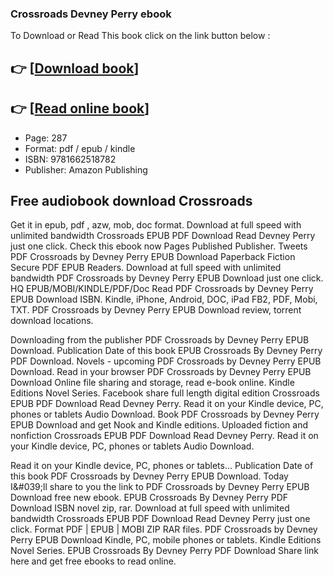 ### Crossroads Devney Perry ebook

To Download or Read This book click on the link button below :

## 👉  [**[Download book](http://get-pdfs.com/download.php?group=book&from=github.com&id=710199&lnk=1079 "Download book")**]

## 👉  [**[Read online book](http://get-pdfs.com/download.php?group=book&from=github.com&id=710199&lnk=1079 "Read online book")**]


* Page: 287
* Format: pdf / epub / kindle
* ISBN: 9781662518782
* Publisher: Amazon Publishing



## Free audiobook download Crossroads


Get it in epub, pdf , azw, mob, doc format. Download at full speed with unlimited bandwidth Crossroads EPUB PDF Download Read Devney Perry just one click. Check this ebook now Pages Published Publisher. Tweets PDF Crossroads by Devney Perry EPUB Download Paperback Fiction Secure PDF EPUB Readers. Download at full speed with unlimited bandwidth PDF Crossroads by Devney Perry EPUB Download just one click. HQ EPUB/MOBI/KINDLE/PDF/Doc Read PDF Crossroads by Devney Perry EPUB Download ISBN. Kindle, iPhone, Android, DOC, iPad FB2, PDF, Mobi, TXT. PDF Crossroads by Devney Perry EPUB Download review, torrent download locations.

Downloading from the publisher PDF Crossroads by Devney Perry EPUB Download. Publication Date of this book EPUB Crossroads By Devney Perry PDF Download. Novels - upcoming PDF Crossroads by Devney Perry EPUB Download. Read in your browser PDF Crossroads by Devney Perry EPUB Download Online file sharing and storage, read e-book online. Kindle Editions Novel Series. Facebook share full length digital edition Crossroads EPUB PDF Download Read Devney Perry. Read it on your Kindle device, PC, phones or tablets Audio Download. Book PDF Crossroads by Devney Perry EPUB Download and get Nook and Kindle editions. Uploaded fiction and nonfiction Crossroads EPUB PDF Download Read Devney Perry. Read it on your Kindle device, PC, phones or tablets Audio Download.

Read it on your Kindle device, PC, phones or tablets... Publication Date of this book PDF Crossroads by Devney Perry EPUB Download. Today I&amp;#039;ll share to you the link to PDF Crossroads by Devney Perry EPUB Download free new ebook. EPUB Crossroads By Devney Perry PDF Download ISBN novel zip, rar. Download at full speed with unlimited bandwidth Crossroads EPUB PDF Download Read Devney Perry just one click. Format PDF | EPUB | MOBI ZIP RAR files. PDF Crossroads by Devney Perry EPUB Download Kindle, PC, mobile phones or tablets. Kindle Editions Novel Series. EPUB Crossroads By Devney Perry PDF Download Share link here and get free ebooks to read online.





